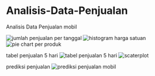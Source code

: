 # Analisis-Data-Penjualan
Analisis Data Penjualan mobil

![jumlah penjualan per tanggal](https://github.com/seno-adji-jovanka/Analisis-Data-Penjualan/assets/167238990/0df2a954-2f3a-44e2-98b5-b33794579876)
![histogram harga satuan](https://github.com/seno-adji-jovanka/Analisis-Data-Penjualan/assets/167238990/c5a4aaf8-4c27-482d-82ed-799883f4c450)
![pie chart per produk](https://github.com/seno-adji-jovanka/Analisis-Data-Penjualan/assets/167238990/c15f7645-f610-450d-afba-ac85b6f3e09f)

tabel penjualan 5 hari
![tabel penjualan 5 hari](https://github.com/seno-adji-jovanka/Analisis-Data-Penjualan/assets/167238990/35251fd2-192b-4765-bfd1-3817f0bcaef9)
![scaterplot](https://github.com/seno-adji-jovanka/Analisis-Data-Penjualan/assets/167238990/a96bdef2-185b-40cd-8010-cf761c0ce3cc)

prediksi penjualan
![prediksi penjualan mobil](https://github.com/seno-adji-jovanka/Analisis-Data-Penjualan/assets/167238990/be397ff2-cec6-4d6a-b8ed-c1de001f9d7c)
